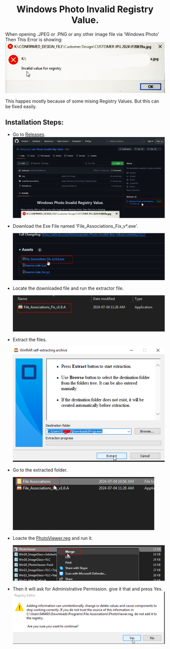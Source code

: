 <h1 align="center"> Windows Photo Invalid Registry Value.</h1>

When opening .JPEG or .PNG or any other image file via 'Windows Photo' Then This Error is showing:
<img src="https://github.com/rhshourav/win-Photo-Invalid-Reg-Value/blob/main/img/img_1.png">

This happes mostly because of some mising Registry Values. But this can be fixed easily.

## Installation Steps:
  - Go to [Releases](https://github.com/rhshourav/win-Photo-Invalid-Reg-Value/releases).<img src="https://github.com/rhshourav/win-Photo-Invalid-Reg-Value/blob/main/img/img_2.png">
   
  - Download the Exe File named 'File_Associations_Fix_v*.exe'.
  
    <img src="https://github.com/rhshourav/win-Photo-Invalid-Reg-Value/blob/main/img/img_3.png">
    
  - Locate the downloaded file and run the extractor file.

    <img src="https://github.com/rhshourav/win-Photo-Invalid-Reg-Value/blob/main/img/img_4.png">
    
  - Extract the files.
  
    <img src="https://github.com/rhshourav/win-Photo-Invalid-Reg-Value/blob/main/img/img_5.png">
    
  - Go to the extracted folder.
  
    <img src="https://github.com/rhshourav/win-Photo-Invalid-Reg-Value/blob/main/img/img_6.png">
    
  - Loacte the [PhotoViewer.reg](https://raw.githubusercontent.com/rhshourav/win-Photo-Invalid-Reg-Value/main/script/File%20Associations/PhotoViewer.reg) and run it.
    
    <img src="https://github.com/rhshourav/win-Photo-Invalid-Reg-Value/blob/main/img/img_7.png">
    
  -  Then it will ask for Administrative Permission. give it that and press Yes. <img src="https://github.com/rhshourav/win-Photo-Invalid-Reg-Value/blob/main/img/img_8.png">



  



